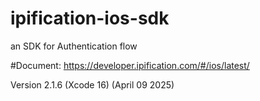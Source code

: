 # ipification-ios-sdk
an SDK for Authentication flow

#Document: https://developer.ipification.com/#/ios/latest/

Version 2.1.6 (Xcode 16) (April 09 2025)
